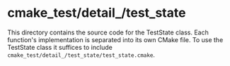 cmake_test/detail_/test_state
=============================

This directory contains the source code for the TestState class. Each function's
implementation is separated into its own CMake file. To use the TestState class
it suffices to include `cmake_test/detail_/test_state/test_state.cmake`.
